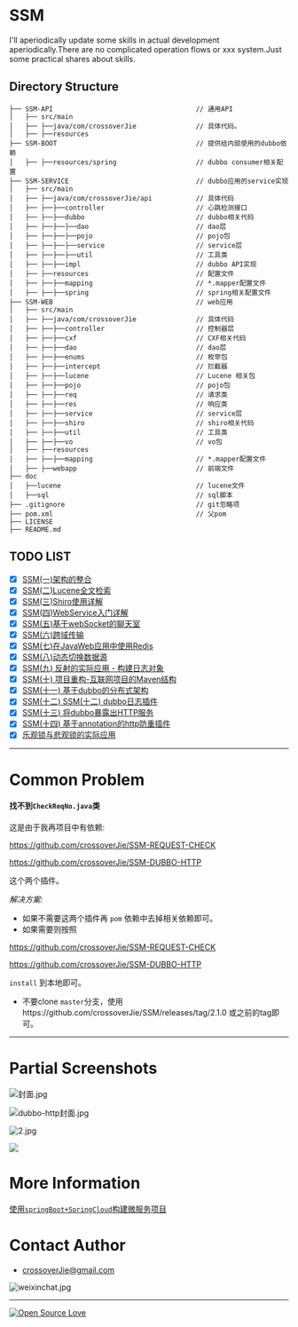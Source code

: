 # SSM

I'll aperiodically update some skills in actual development aperiodically.There are no complicated operation flows or xxx system.Just some practical shares about skills.

## Directory Structure

```shell
├── SSM-API                                    // 通用API  
│   ├── src/main
│   ├── ├──java/com/crossoverJie               // 具体代码。  
│   ├── ├──resources
├── SSM-BOOT                                   // 提供给内部使用的dubbo依赖
│   ├── ├──resources/spring                    // dubbo consumer相关配置
├── SSM-SERVICE                                // dubbo应用的service实现
│   ├── src/main
│   ├── ├──java/com/crossoverJie/api           // 具体代码
│   ├── ├──├──controller                       // 心跳检测接口
│   ├── ├──├──dubbo                            // dubbo相关代码
│   ├── ├──├──├──dao                           // dao层
│   ├── ├──├──├──pojo                          // pojo包
│   ├── ├──├──├──service                       // service层
│   ├── ├──├──├──util                          // 工具类
│   ├── ├──├──impl                             // dubbo API实现
│   ├── ├──resources                           // 配置文件
│   ├── ├──├──mapping                          // *.mapper配置文件
│   ├── ├──├──spring                           // spring相关配置文件
├── SSM-WEB                                    // web应用
│   ├── src/main
│   ├── ├──java/com/crossoverJie               // 具体代码
│   ├── ├──├──controller                       // 控制器层
│   ├── ├──├──cxf                              // CXF相关代码
│   ├── ├──├──dao                              // dao层
│   ├── ├──├──enums                            // 枚举包
│   ├── ├──├──intercept                        // 拦截器
│   ├── ├──├──lucene                           // Lucene 相关包
│   ├── ├──├──pojo                             // pojo包
│   ├── ├──├──req                              // 请求类
│   ├── ├──├──res                              // 响应类
│   ├── ├──├──service                          // service层
│   ├── ├──├──shiro                            // shiro相关代码
│   ├── ├──├──util                             // 工具类
│   ├── ├──├──vo                               // vo包
│   ├── ├──resources
│   ├── ├──├──mapping                          // *.mapper配置文件
│   ├── ├──webapp                              // 前端文件
├── doc
│   ├──lucene                                  // lucene文件
│   ├──sql                                     // sql脚本
├── .gitignore                                 // git忽略项
├── pom.xml                                    // 父pom
├── LICENSE               
├── README.md               

```

## TODO LIST

* [x] [SSM(一)架构的整合](http://crossoverjie.top/2016/06/28/SSM1)
* [x] [SSM(二)Lucene全文检索](http://crossoverjie.top/2016/07/06/SSM2)
* [x] [SSM(三)Shiro使用详解](http://crossoverjie.top/2016/07/15/SSM3/)
* [x] [SSM(四)WebService入门详解](http://crossoverjie.top/2016/08/02/SSM4/)
* [x] [SSM(五)基于webSocket的聊天室](http://crossoverjie.top/2016/09/04/SSM5/)
* [x] [SSM(六)跨域传输](http://crossoverjie.top/2016/10/18/SSM6/)
* [x] [SSM(七)在JavaWeb应用中使用Redis](http://crossoverjie.top/2016/12/18/SSM7/)
* [x] [SSM(八)动态切换数据源](http://crossoverjie.top/2017/01/05/SSM8/)
* [x] [SSM(九) 反射的实际应用 - 构建日志对象](http://crossoverjie.top/2017/01/19/SSM9/)
* [x] [SSM(十) 项目重构-互联网项目的Maven结构](http://crossoverjie.top/2017/03/04/SSM10/)
* [x] [SSM(十一) 基于dubbo的分布式架构](http://crossoverjie.top/2017/04/07/SSM11/)
* [x] [SSM(十二) SSM(十二) dubbo日志插件](http://crossoverjie.top/2017/04/25/SSM12/)
* [x] [SSM(十三) 将dubbo暴露出HTTP服务](http://crossoverjie.top/2017/05/02/SSM13/)
* [x] [SSM(十四) 基于annotation的http防重插件](https://crossoverjie.top/2017/05/24/SSM14/)
* [x] [乐观锁与悲观锁的实际应用](https://crossoverjie.top/2017/07/09/SSM15/)

--- 

# Common Problem

#### 找不到`CheckReqNo.java`类

这是由于我再项目中有依赖: 

https://github.com/crossoverJie/SSM-REQUEST-CHECK 

https://github.com/crossoverJie/SSM-DUBBO-HTTP 

这个两个插件。

*解决方案:*

- 如果不需要这两个插件再 `pom` 依赖中去掉相关依赖即可。
- 如果需要则按照 

https://github.com/crossoverJie/SSM-REQUEST-CHECK 

https://github.com/crossoverJie/SSM-DUBBO-HTTP 

`install` 到本地即可。
- 不要clone `master`分支，使用https://github.com/crossoverJie/SSM/releases/tag/2.1.0 或之前的tag即可。


---

# Partial Screenshots

![封面.jpg](https://ooo.0o0.ooo/2017/05/24/59253bc0291c1.jpg)

![dubbo-http封面.jpg](https://user-gold-cdn.xitu.io/2017/5/3/fa1a532f5289bb58f887a8561ec236ed.jpg)

![2.jpg](https://ooo.0o0.ooo/2017/04/07/58e66e4917dd1.jpg)

![](http://i.imgur.com/nRcHFQg.png)


# More Information

[使用`springBoot+SpringCloud`构建微服务项目](https://github.com/crossoverJie/springboot-cloud)

# Contact Author
- [crossoverJie@gmail.com](mailto:crossoverJie@gmail.com)

![weixinchat.jpg](https://ooo.0o0.ooo/2017/07/05/595c77b2a080d.jpg)



---

[![Open Source Love](https://badges.frapsoft.com/os/v1/open-source.svg?v=103)](https://github.com/ellerbrock/open-source-badge/)


